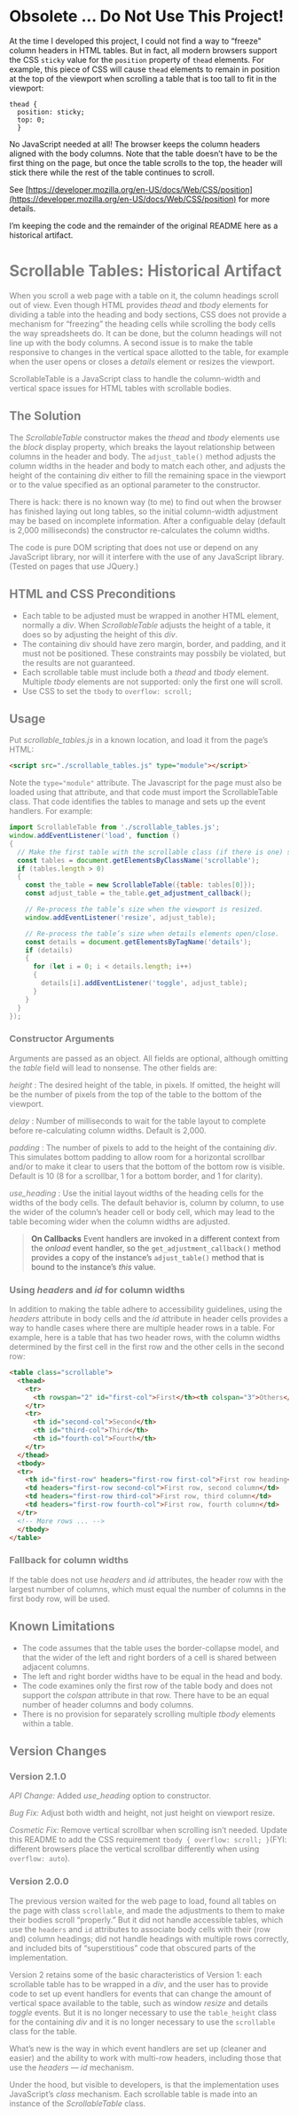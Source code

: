 # Obsolete ... Do Not Use This Project!
At the time I developed this project, I could not find a way to “freeze" column headers in HTML tables.
But in fact, all modern browsers support the CSS `sticky` value for the `position` property of `thead` elements. For example, this piece of CSS will cause `thead` elements to remain in position at the top of the viewport when scrolling a table that is too tall to fit in the viewport:

```
thead {
  position: sticky;
  top: 0;
  }
```
No JavaScript needed at all! The browser keeps the column headers aligned with the body columns. Note that the table doesn’t have to be the first thing on the page, but once the table scrolls to the top, the header will stick there while the rest of the table continues to scroll.

See [https://developer.mozilla.org/en-US/docs/Web/CSS/position](https://developer.mozilla.org/en-US/docs/Web/CSS/position) for more details.

I’m keeping the code and the remainder of the original README here as a historical artifact.

<div style="color: gray;">

# Scrollable Tables: Historical Artifact

When you scroll a web page with a table on it, the column headings scroll out of view. Even though
HTML provides _thead_ and _tbody_ elements for dividing a table into the heading and body sections,
CSS does not provide a mechanism for “freezing” the heading cells while scrolling the body cells the
way spreadsheets do. It can be done, but the column headings will not line up with the body columns.
A second issue is to make the table responsive to changes in the vertical space allotted to the
table, for example when the user opens or closes a _details_ element or resizes the viewport.

ScrollableTable is a JavaScript class to handle the column-width and vertical space issues for HTML
tables with scrollable bodies.

## The Solution

The _ScrollableTable_ constructor makes the _thead_ and _tbody_ elements use the _block_ display
property, which breaks the layout relationship between columns in the header and body. The
`adjust_table()` method adjusts the column widths in the header and body to match each other, and
adjusts the height of the containing div either to fill the remaining space in the viewport or to
the value specified as an optional parameter to the constructor.

There is hack: there is no known way (to me) to find out when the browser has finished laying out
long tables, so the initial column-width adjustment may be based on incomplete information. After a
configuable delay (default is 2,000 milliseconds) the constructor re-calculates the column widths.

The code is pure DOM scripting that does not use or depend on any JavaScript library, nor will it
interfere with the use of any JavaScript library. (Tested on pages that use JQuery.)

## HTML and CSS Preconditions

- Each table to be adjusted must be wrapped in another HTML element, normally a _div_. When *ScrollableTable* adjusts the height of a table, it does so by adjusting the height of this _div_.
- The containing div should have zero margin, border, and padding, and it must not be positioned.
  These constraints may possbily be violated, but the results are not guaranteed.
- Each scrollable table must include both a _thead_ and _tbody_ element. Multiple _tbody_ elements
  are not supported: only the first one will scroll.
- Use CSS to set the `tbody` to `overflow: scroll;`

## Usage
Put *scrollable_tables.js* in a known location, and load it from the page’s HTML:

```html
<script src="./scrollable_tables.js" type="module"></script>`
```
Note the `type="module"` attribute. The Javascript for the page must also be loaded using that
attribute, and that code must import the ScrollableTable class. That code identifies the tables to
manage and sets up the event handlers. For example:

```javascript
import ScrollableTable from './scrollable_tables.js';
window.addEventListener('load', function ()
{
  // Make the first table with the scrollable class (if there is one) scrollable.
  const tables = document.getElementsByClassName('scrollable');
  if (tables.length > 0)
  {
    const the_table = new ScrollableTable({table: tables[0]});
    const adjust_table = the_table.get_adjustment_callback();

    // Re-process the table’s size when the viewport is resized.
    window.addEventListener('resize', adjust_table);

    // Re-process the table’s size when details elements open/close.
    const details = document.getElementsByTagName('details');
    if (details)
    {
      for (let i = 0; i < details.length; i++)
      {
        details[i].addEventListener('toggle', adjust_table);
      }
    }
  }
});

```
### Constructor Arguments
Arguments are passed as an object. All fields are optional, although omitting the _table_ field will
lead to nonsense. The other fields are:

*height*
: The desired height of the table, in pixels. If omitted, the height will be the number of pixels
from the top of the table to the bottom of the viewport.

*delay*
: Number of milliseconds to wait for the table layout to complete before re-calculating column
widths. Default is 2,000.

*padding*
: The number of pixels to add to the height of the containing _div_. This simulates bottom padding
to allow room for a horizontal scrollbar and/or to make it clear to users that the bottom of the
bottom row is visible. Default is 10 (8 for a scrollbar, 1 for a bottom border, and 1 for clarity).

*use_heading*
: Use the initial layout widths of the heading cells for the widths of the body cells. The default
behavior is, column by column, to use the wider of the column’s header cell or body cell, which may
lead to the table becoming wider when the column widths are adjusted.


> **On Callbacks**
> Event handlers are invoked in a different context from the _onload_ event handler,
> so the `get_adjustment_callback()` method provides a copy of the instance’s `adjust_table()`
> method that is bound to the instance’s _this_ value.

### Using _headers_ and _id_ for column widths
In addition to making the table adhere to accessibility guidelines, using the _headers_ attribute in
body cells and the _id_ attribute in header cells provides a way to handle cases where there are
multiple header rows in a table. For example, here is a table that has two header rows, with the
column widths determined by the first cell in the first row and the other cells in the second row:

```html
<table class="scrollable">
  <thead>
    <tr>
      <th rowspan="2" id="first-col">First</th><th colspan="3">Others</th>
    </tr>
    <tr>
      <th id="second-col">Second</th>
      <th id="third-col">Third</th>
      <th id="fourth-col">Fourth</th>
    </tr>
  </thead>
  <tbody>
  <tr>
    <th id="first-row" headers="first-row first-col">First row heading</th>
    <td headers="first-row second-col">First row, second column</td>
    <td headers="first-row third-col">First row, third column</td>
    <td headers="first-row fourth-col">First row, fourth column</td>
  </tr>
  <!-- More rows ... -->
  </tbody>
</table>
```

### Fallback for column widths
If the table does not use _headers_ and _id_ attributes, the header row with the largest number of
columns, which must equal the number of columns in the first body row, will be used.

## Known Limitations
- The code assumes that the table uses the border-collapse model, and that the wider of the left and
  right borders of a cell is shared between adjacent columns.
- The left and right border widths have to be equal in the head and body.
- The code examines only the first row of the table body and does not support the _colspan_
  attribute in that row. There have to be an equal number of header columns and body columns.
- There is no provision for separately scrolling multiple _tbody_ elements within a table.

## Version Changes

### Version 2.1.0
*API Change:* Added *use_heading* option to constructor.

*Bug Fix:* Adjust both width and height, not just height on viewport resize.

*Cosmetic Fix:* Remove vertical scrollbar when scrolling isn’t needed. Update this README to add the
CSS requirement `tbody { overflow: scroll; }`(FYI: different browsers place the vertical scrollbar
differently when using `overflow: auto`).

### Version 2.0.0
The previous version waited for the web page to load, found all tables on the page with class
`scrollable`, and made the adjustments to them to make their bodies scroll “properly.” But it did
not handle accessible tables, which use the `headers` and `id` attributes to associate body cells
with their (row and) column headings; did not handle headings with multiple rows correctly, and
included bits of “superstitious” code that obscured parts of the implementation.

Version 2 retains some of the basic characteristics of Version 1: each scrollable table has to be
wrapped in a _div_, and the user has to provide code to set up event handlers for events that can
change the amount of vertical space available to the table, such as window _resize_ and details
_toggle_ events. But it is no longer necessary to use the `table_height` class for the containing
_div_ and it is no longer necessary to use the `scrollable` class for the table.

What’s new is the way in which event handlers are set up (cleaner and easier) and the ability to
work with multi-row headers, including those that use the _headers_ &#x2014; _id_ mechanism.

Under the hood, but visible to developers, is that the implementation uses JavaScript’s _class_ mechanism. Each scrollable table is made into an instance of the _ScrollableTable_ class.

</div>
